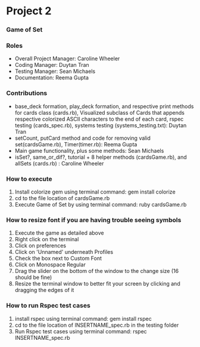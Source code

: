 # Project 2
### Game of Set

### Roles
* Overall Project Manager: Caroline Wheeler
* Coding Manager: Duytan Tran
* Testing Manager: Sean Michaels  
* Documentation: Reema Gupta

### Contributions
* base_deck formation, play_deck formation, and respective print methods for cards class (cards.rb), Visualized subclass of Cards that appends respective colorized ASCII characters to the end of each card, rspec testing (cards_spec.rb), systems testing (systems_testing.txt): Duytan Tran
* setCount, putCard method and code for removing valid set(cardsGame.rb), Timer(timer.rb): Reema Gupta
* Main game functionality, plus some methods: Sean Michaels
* isSet?, same_or_dif?, tutorial + 8 helper methods (cardsGame.rb), and allSets (cards.rb) : Caroline Wheeler

### How to execute
1. Install colorize gem using terminal command: gem install colorize
2. cd to the file location of cardsGame.rb
3. Execute Game of Set by using terminal command: ruby cardsGame.rb

### How to resize font if you are having trouble seeing symbols
1. Execute the game as detailed above
2. Right click on the terminal
3. Click on preferences
4. Click on 'Unnamed' underneath Profiles
5. Check the box next to Custom Font
6. Click on Monospace Regular
7. Drag the slider on the bottom of the window to the change size (16 should be fine)
8. Resize the terminal window to better fit your screen by clicking and dragging the edges of it

### How to run Rspec test cases
1. install rspec using terminal command: gem install rspec
2. cd to the file location of INSERTNAME_spec.rb in the testing folder
3. Run Rspec test cases using terminal command: rspec INSERTNAME_spec.rb
